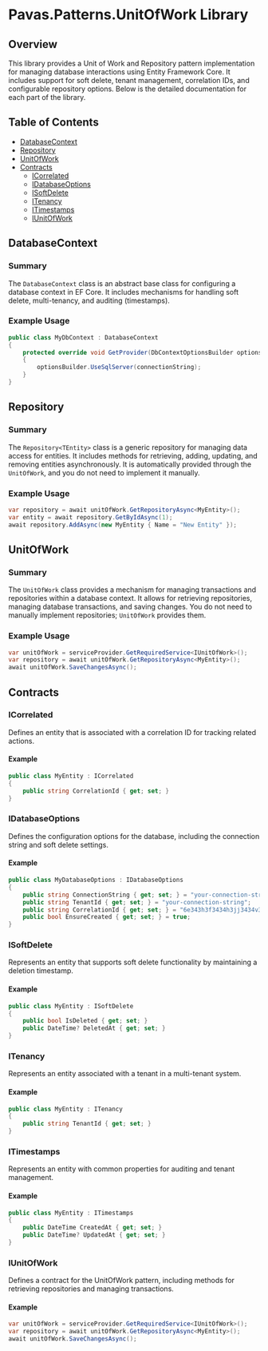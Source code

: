 # Pavas.Patterns.UnitOfWork Library

## Overview

This library provides a Unit of Work and Repository pattern implementation for managing database interactions using
Entity Framework Core. It includes support for soft delete, tenant management, correlation IDs, and configurable
repository options. Below is the detailed documentation for each part of the library.

## Table of Contents

- [DatabaseContext](#databasecontext)
- [Repository](#repository)
- [UnitOfWork](#unitofwork)
- [Contracts](#contracts)
    - [ICorrelated](#icorrelated)
    - [IDatabaseOptions](#idatabaseoptions)
    - [ISoftDelete](#isoftdelete)
    - [ITenancy](#itenancy)
    - [ITimestamps](#itimestamps)
    - [IUnitOfWork](#iunitofwork)

## DatabaseContext

### Summary

The `DatabaseContext` class is an abstract base class for configuring a database context in EF Core. It includes
mechanisms for handling soft delete, multi-tenancy, and auditing (timestamps).

### Example Usage

```csharp
public class MyDbContext : DatabaseContext
{
    protected override void GetProvider(DbContextOptionsBuilder optionsBuilder, string connectionString)
    {
        optionsBuilder.UseSqlServer(connectionString);
    }
}
```

## Repository

### Summary

The `Repository<TEntity>` class is a generic repository for managing data access for entities. It includes methods for
retrieving, adding, updating, and removing entities asynchronously. It is automatically provided through the
`UnitOfWork`, and you do not need to implement it manually.

### Example Usage

```csharp
var repository = await unitOfWork.GetRepositoryAsync<MyEntity>();
var entity = await repository.GetByIdAsync(1);
await repository.AddAsync(new MyEntity { Name = "New Entity" });
```

## UnitOfWork

### Summary

The `UnitOfWork` class provides a mechanism for managing transactions and repositories within a database context. It
allows for retrieving repositories, managing database transactions, and saving changes. You do not need to manually
implement repositories; `UnitOfWork` provides them.

### Example Usage

```csharp
var unitOfWork = serviceProvider.GetRequiredService<IUnitOfWork>();
var repository = await unitOfWork.GetRepositoryAsync<MyEntity>();
await unitOfWork.SaveChangesAsync();
```

## Contracts

### ICorrelated

Defines an entity that is associated with a correlation ID for tracking related actions.

#### Example

```csharp
public class MyEntity : ICorrelated
{
    public string CorrelationId { get; set; }
}
```

### IDatabaseOptions

Defines the configuration options for the database, including the connection string and soft delete settings.

#### Example

```csharp
public class MyDatabaseOptions : IDatabaseOptions
{
    public string ConnectionString { get; set; } = "your-connection-string";
    public string TenantId { get; set; } = "your-connection-string";
    public string CorrelationId { get; set; } = "6e343h3f3434h3jj3434v3ggg34"; // use in scope or transient injection
    public bool EnsureCreated { get; set; } = true;
}
```

### ISoftDelete

Represents an entity that supports soft delete functionality by maintaining a deletion timestamp.

#### Example

```csharp
public class MyEntity : ISoftDelete
{
    public bool IsDeleted { get; set; }
    public DateTime? DeletedAt { get; set; }
}
```

### ITenancy

Represents an entity associated with a tenant in a multi-tenant system.

#### Example

```csharp
public class MyEntity : ITenancy
{
    public string TenantId { get; set; }
}
```

### ITimestamps

Represents an entity with common properties for auditing and tenant management.

#### Example

```csharp
public class MyEntity : ITimestamps
{
    public DateTime CreatedAt { get; set; }
    public DateTime? UpdatedAt { get; set; }
}
```

### IUnitOfWork

Defines a contract for the UnitOfWork pattern, including methods for retrieving repositories and managing transactions.

#### Example

```csharp
var unitOfWork = serviceProvider.GetRequiredService<IUnitOfWork>();
var repository = await unitOfWork.GetRepositoryAsync<MyEntity>();
await unitOfWork.SaveChangesAsync();
```

